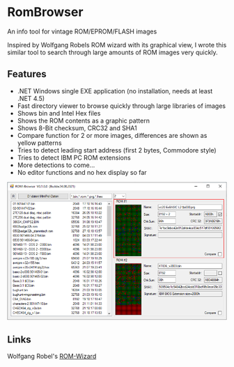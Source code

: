 # RomBrowser

An info tool for vintage ROM/EPROM/FLASH images

Inspired by Wolfgang Robels ROM wizard with its graphical view, I wrote this similar tool to search through large amounts of ROM images very quickly.

## Features

- .NET Windows single EXE application (no installation, needs at least .NET 4.5)
- Fast directory viewer to browse quickly through large libraries of images
- Shows bin and Intel Hex files
- Shows the ROM contents as a graphic pattern
- Shows 8-Bit checksum, CRC32 and SHA1
- Compare function for 2 or more images, differences are shown as yellow patterns
- Tries to detect leading start address (first 2 bytes, Commodore style)
- Tries to detect IBM PC ROM extensions
- More detections to come...
- No editor functions and no hex display so far

![Screenshot](https://github.com/detlefgerhardt/RomBrowser/blob/master/screen1.png)

## Links

Wolfgang Robel's [ROM-Wizard](http://www.wolfgangrobel.de/romwizard.htm)
